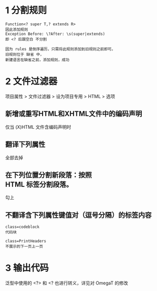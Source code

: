 # 1 分割规则
    Function<? super T,? extends R> 
    因此添加规则
    Exception Before: \?After: \s(super|extends)
    即 <? 后跟空白 不分割
    
    因为 rules 是倒序遍历，只需将此规则添加到旧规则之前即可。
    旧规则位于 缺省 中，
    新建语言在缺省之前，添加规则，成功

# 2 文件过滤器
项目属性 > 文件过滤器 > 设为项目专用 > HTML > 选项

## 新增或重写HTML和XHTML文件中的编码声明
仅当 (X)HTML 文件含编码声明时

## 翻译下列属性
全部去掉

## 在下列位置分割新段落：按照 <br> HTML 标签分割段落。
勾上

## 不翻译含下列属性键值对（逗号分隔）的标签内容
    class=codeblock
    代码块
    
    class=PrintHeaders
    不展示的下一页上一页

# 3 输出代码
泛型中使用的 <?> 和 <? 也进行转义，详见对 OmegaT 的修改